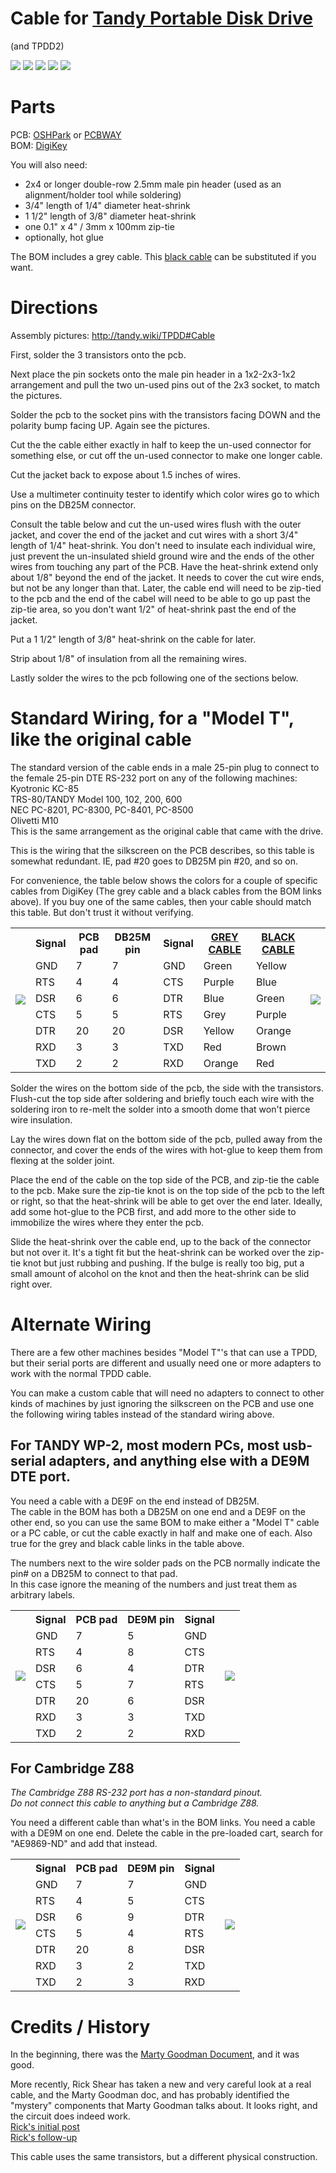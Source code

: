 # Cable for [Tandy Portable Disk Drive](http://tandy.wiki/TPDD)
(and TPDD2)

![](TPDD_Cable.jpg)
![](TPDD_Cable_2.jpg)
![](TPDD_Cable.svg)
![](TPDD_Cable_complete.jpg)
![](TPDD_Cable_use.jpg)

# Parts
PCB: [OSHPark](https://oshpark.com/shared_projects/Vseg3jxr) or [PCBWAY](https://www.pcbway.com/project/shareproject/TANDY_Portable_Disk_Drive_Cable.html)  
BOM: [DigiKey](https://www.digikey.com/short/pbc3pp)  

You will also need:
* 2x4 or longer double-row 2.5mm male pin header (used as an alignment/holder tool while soldering)
* 3/4" length of 1/4" diameter heat-shrink
* 1 1/2" length of 3/8" diameter heat-shrink
* one 0.1" x 4" / 3mm x 100mm zip-tie
* optionally, hot glue

The BOM includes a grey cable. This [black cable](https://www.digikey.com/short/wbpp81nt) can be substituted if you want.

# Directions

Assembly pictures: <http://tandy.wiki/TPDD#Cable>

First, solder the 3 transistors onto the pcb.

Next place the pin sockets onto the male pin header in a 1x2-2x3-1x2 arrangement and pull the two un-used pins out of the 2x3 socket, to match the pictures.

Solder the pcb to the socket pins with the transistors facing DOWN and the polarity bump facing UP. Again see the pictures.

Cut the the cable either exactly in half to keep the un-used connector for something else, or cut off the un-used connector to make one longer cable.

Cut the jacket back to expose about 1.5 inches of wires.

Use a multimeter continuity tester to identify which color wires go to which pins on the DB25M connector.

Consult the table below and cut the un-used wires flush with the outer jacket, and cover the end of the jacket and cut wires with a short 3/4" length of 1/4" heat-shrink. You don't need to insulate each individual wire, just prevent the un-insulated shield ground wire and the ends of the other wires from touching any part of the PCB. Have the heat-shrink extend only about 1/8" beyond the end of the jacket. It needs to cover the cut wire ends, but not be any longer than that. Later, the cable end will need to be zip-tied to the pcb and the end of the cabel will need to be able to go up past the zip-tie area, so you don't want 1/2" of heat-shrink past the end of the jacket.

Put a 1 1/2" length of 3/8" heat-shrink on the cable for later.

Strip about 1/8" of insulation from all the remaining wires.

Lastly solder the wires to the pcb following one of the sections below.

# Standard Wiring, for a "Model T", like the original cable
The standard version of the cable ends in a male 25-pin plug to connect to the female 25-pin DTE RS-232 port on any of the following machines:  
 Kyotronic KC-85  
 TRS-80/TANDY Model 100, 102, 200, 600  
 NEC PC-8201, PC-8300, PC-8401, PC-8500  
 Olivetti M10  
This is the same arrangement as the original cable that came with the drive.

This is the wiring that the silkscreen on the PCB describes, so this table is somewhat redundant. IE, pad #20 goes to DB25M pin #20, and so on.

For convenience, the table below shows the colors for a couple of specific cables from DigiKey (The grey cable and a black cables from the BOM links above). If you buy one of the same cables, then your cable should match this table. But don't trust it without verifying.

<table>
<tr><td rowspan="0"><img src="TPDD_Cable_PCB_pads.jpg"></td><th>Signal</th><th>PCB pad</th><th>DB25M pin</th><th>Signal</th><th><a href="https://www.digikey.com/short/w8zz83q5">GREY CABLE</a></th><th><a href="https://www.digikey.com/short/wbpp81nt">BLACK CABLE</a></th><td rowspan="0"><img src="DB25M_to_Model_T.jpg"></td></tr>
<tr><td>GND</td><td>7</td><td>7</td><td>GND</td><td>Green</td><td>Yellow</td></tr>
<tr><td>RTS</td><td>4</td><td>4</td><td>CTS</td><td>Purple</td><td>Blue</td></tr>
<tr><td>DSR</td><td>6</td><td>6</td><td>DTR</td><td>Blue</td><td>Green</td></tr>
<tr><td>CTS</td><td>5</td><td>5</td><td>RTS</td><td>Grey</td><td>Purple</td></tr>
<tr><td>DTR</td><td>20</td><td>20</td><td>DSR</td><td>Yellow</td><td>Orange</td></tr>
<tr><td>RXD</td><td>3</td><td>3</td><td>TXD</td><td>Red</td><td>Brown</td></tr>
<tr><td>TXD</td><td>2</td><td>2</td><td>RXD</td><td>Orange</td><td>Red</td></tr>
</table>

Solder the wires on the bottom side of the pcb, the side with the transistors.  
Flush-cut the top side after soldering and briefly touch each wire with the soldering iron to re-melt the solder into a smooth dome that won't pierce wire insulation.

Lay the wires down flat on the bottom side of the pcb, pulled away from the connector, and cover the ends of the wires with hot-glue to keep them from flexing at the solder joint.

Place the end of the cable on the top side of the PCB, and zip-tie the cable to the pcb. Make sure the zip-tie knot is on the top side of the pcb to the left or right, so that the heat-shrink will be able to get over the end later. Ideally, add some hot-glue to the PCB first, and add more to the other side to immobilize the wires where they enter the pcb.

Slide the heat-shrink over the cable end, up to the back of the connector but not over it. It's a tight fit but the heat-shrink can be worked over the zip-tie knot but just rubbing and pushing. If the bulge is really too big, put a small amount of alcohol on the knot and then the heat-shrink can be slid right over.

# Alternate Wiring
There are a few other machines besides "Model T"'s that can use a TPDD, but their serial ports are different and usually need one or more adapters to work with the normal TPDD cable.
 
You can make a custom cable that will need no adapters to connect to other kinds of machines by just ignoring the silkscreen on the PCB and use one the following wiring tables instead of the standard wiring above.

## For TANDY WP-2, most modern PCs, most usb-serial adapters, and anything else with a DE9M DTE port.
You need a cable with a DE9F on the end instead of DB25M.  
The cable in the BOM has both a DB25M on one end and a DE9F on the other end, so you can use the same BOM to make either a "Model T" cable or a PC cable, or cut the cable exactly in half and make one of each. Also true for the grey and black cable links in the table above.

The numbers next to the wire solder pads on the PCB normally indicate the pin# on a DB25M to connect to that pad.  
In this case ignore the meaning of the numbers and just treat them as arbitrary labels.  
<table>
<tr><td rowspan="0"><img src="TPDD_Cable_PCB_pads.jpg"></td><th>Signal</th><th>PCB pad</th><th>DE9M pin</th><th>Signal</th><td rowspan="0"><img src="DE9F_to_PC.jpg"></td></tr>
<tr><td>GND</td><td>7</td><td>5</td><td>GND</td></tr>
<tr><td>RTS</td><td>4</td><td>8</td><td>CTS</td></tr>
<tr><td>DSR</td><td>6</td><td>4</td><td>DTR</td></tr>
<tr><td>CTS</td><td>5</td><td>7</td><td>RTS</td></tr>
<tr><td>DTR</td><td>20</td><td>6</td><td>DSR</td></tr>
<tr><td>RXD</td><td>3</td><td>3</td><td>TXD</td></tr>
<tr><td>TXD</td><td>2</td><td>2</td><td>RXD</td></tr>
</table>


## For Cambridge Z88
*The Cambridge Z88 RS-232 port has a non-standard pinout.*  
*Do not connect this cable to anything but a Cambridge Z88.*

You need a different cable than what's in the BOM links. You need a cable with a DE9M on one end.
Delete the cable in the pre-loaded cart, search for "AE9869-ND" and add that instead.  
<table>
<tr><td rowspan="0"><img src="TPDD_Cable_PCB_pads.jpg"></td><th>Signal</th><th>PCB pad</th><th>DE9M pin</th><th>Signal</th><td rowspan="0"><img src="DE9M_to_Z88.jpg"></td></tr>
<tr><td>GND</td><td>7</td><td>7</td><td>GND</td></tr>
<tr><td>RTS</td><td>4</td><td>5</td><td>CTS</td></tr>
<tr><td>DSR</td><td>6</td><td>9</td><td>DTR</td></tr>
<tr><td>CTS</td><td>5</td><td>4</td><td>RTS</td></tr>
<tr><td>DTR</td><td>20</td><td>8</td><td>DSR</td></tr>
<tr><td>RXD</td><td>3</td><td>2</td><td>TXD</td></tr>
<tr><td>TXD</td><td>2</td><td>3</td><td>RXD</td></tr>
</table>

# Credits / History
In the beginning, there was the [Marty Goodman Document](http://www.club100.org/library/ups/tpdd.do), and it was good.
<!-- ftp://salsa.net/pub/M100SIG/Lib-09-PERIFERALS/TPDD.DO -->

More recently, Rick Shear has taken a new and very careful look at a real cable, and the Marty Goodman doc, and has probably identified the "mystery" components that Marty Goodman talks about. It looks right, and the circuit does indeed work.<br>
[Rick's initial post](https://rsmicro.wordpress.com/2018/08/26/tpdd-cable/)<br>
[Rick's follow-up](https://rsmicro.wordpress.com/2018/09/08/built-tpdd-cable-comparison-to-oem/)

This cable uses the same transistors, but a different physical construction.
